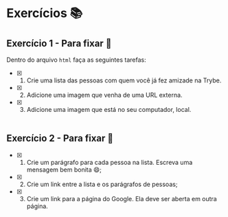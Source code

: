 # Exercícios :books:

## Exercício 1 - Para fixar 🎯

Dentro do arquivo `html` faça as seguintes tarefas: <br>

- [x] 1. Crie uma lista das pessoas com quem você já fez amizade na Trybe.
- [x] 2. Adicione uma imagem que venha de uma URL externa.
- [x] 3. Adicione uma imagem que está no seu computador, local.<br><br>

## Exercício 2 - Para fixar 🎯

- [x] 1. Crie um parágrafo para cada pessoa na lista. Escreva uma mensagem bem bonita 😄;
- [x] 2. Crie um link entre a lista e os parágrafos de pessoas;
- [x] 3. Crie um link para a página do Google. Ela deve ser aberta em outra página.
